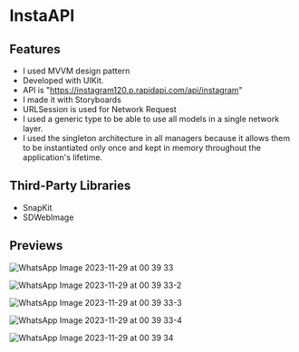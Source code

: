 # InstaAPI

## Features

 - I used MVVM design pattern 
 - Developed with UIKit.
 - API is "https://instagram120.p.rapidapi.com/api/instagram"
 - I made it with Storyboards
 - URLSession is used for Network Request
 - I used a generic type to be able to use all models in a single network layer.
 - I used the singleton architecture in all managers because it allows them to be instantiated only once and kept in memory throughout the application's lifetime.

   
## Third-Party Libraries
 - SnapKit
 - SDWebImage

## Previews

![WhatsApp Image 2023-11-29 at 00 39 33](https://github.com/eliiftum/InstaAPI/assets/65923218/6bee4027-94fb-4c66-b95d-279f6fab9dd1)


![WhatsApp Image 2023-11-29 at 00 39 33-2](https://github.com/eliiftum/InstaAPI/assets/65923218/baa8f602-63d9-4ce3-bbed-6cdb89cecb2a)


![WhatsApp Image 2023-11-29 at 00 39 33-3](https://github.com/eliiftum/InstaAPI/assets/65923218/966f788f-1ad6-4edc-ac8a-19b1bef499fb)


![WhatsApp Image 2023-11-29 at 00 39 33-4](https://github.com/eliiftum/InstaAPI/assets/65923218/6060b723-e915-4c22-93f9-df69cb49035f)


![WhatsApp Image 2023-11-29 at 00 39 34](https://github.com/eliiftum/InstaAPI/assets/65923218/d5380708-2bb8-4abc-962f-823ae0b63c0f)


